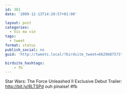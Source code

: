 ```yaml
---
id: 381
date: '2009-12-13T14:20:57+01:00'

layout: post
categories:
  - Vis ma vie
tags:
  - tweet
format: status
publish_social: no
guid: 'http://tweets.local/?birdsite_tweet=6629687573'

birdsite_hashtags:
    - fb
---
```


Star Wars: The Force Unleashed II Exclusive Debut Trailer: http://bit.ly/8LTSPd ouh pinaise! #fb